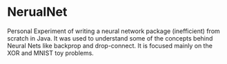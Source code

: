 # NerualNet

Personal Experiment of writing a neural network package (inefficient) from scratch in Java. It was used to understand some of the concepts behind Neural Nets like backprop and drop-connect. It is focused mainly on the XOR and MNIST toy problems.

